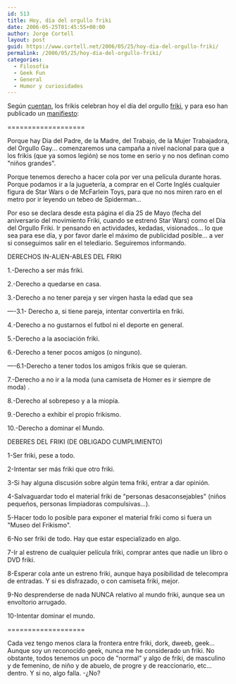 ```yaml
---
id: 513
title: Hoy, dí­a del orgullo friki
date: 2006-05-25T01:45:55+00:00
author: Jorge Cortell
layout: post
guid: https://www.cortell.net/2006/05/25/hoy-dia-del-orgullo-friki/
permalink: /2006/05/25/hoy-dia-del-orgullo-friki/
categories:
  - Filosofí­a
  - Geek Fun
  - General
  - Humor y curiosidades
---
```

Según <a target="_blank" title="Baquia dí­a del friki" href="https://blogs.baquia.com/zumodered/post/2006/05/23/el-dia-los-raritos">cuentan</a>, los frikis celebran hoy el dí­a del orgullo <a target="_blank" title="definición de friki" href="https://es.wikipedia.org/wiki/Friki">friki</a>, y para eso han publicado un <a target="_blank" title="Manifiesto Friki" href="https://www.alvarezperea.com/diaorgullofriki/manifiesto.htm">manifiesto</a>:

===================

Porque hay Dia del Padre, de la Madre, del Trabajo, de la Mujer Trabajadora, del Orgullo Gay... comenzaremos una campaña a nivel nacional para que a los frikis (que ya somos legión) se nos tome en serio y no nos definan como "niños grandes".

Porque tenemos derecho a hacer cola por ver una pelí­cula durante horas. Porque podamos ir a la jugueterí­a, a comprar en el Corte Inglés cualquier figura de Star Wars o de McFarlein Toys, para que no nos miren raro en el metro por ir leyendo un tebeo de Spiderman...

Por eso se declara desde esta página el dia 25 de Mayo (fecha del aniversario del movimiento Friki, cuando se estrenó Star Wars) como el Dí­a del Orgullo Friki. Ir pensando en actividades, kedadas, visionados... lo que sea para ese dí­a, y por favor darle el máximo de publicidad posible... a ver si conseguimos salir en el telediario. Seguiremos informando.

DERECHOS IN-ALIEN-ABLES DEL FRIKI

1.-Derecho a ser más friki.
  
2.-Derecho a quedarse en casa.
  
3.-Derecho a no tener pareja y ser virgen hasta la edad que sea
  
—-3.1- Derecho a, si tiene pareja, intentar convertirla en friki.
  
4.-Derecho a no gustarnos el futbol ni el deporte en general.
  
5.-Derecho a la asociación friki.
  
6.-Derecho a tener pocos amigos (o ninguno).
  
—-6.1-Derecho a tener todos los amigos frikis que se quieran.
  
7.-Derecho a no ir a la moda (una camiseta de Homer es ir siempre de moda) .
  
8.-Derecho al sobrepeso y a la miopí­a.
  
9.-Derecho a exhibir el propio frikismo.
  
10.-Derecho a dominar el Mundo.

DEBERES DEL FRIKI (DE OBLIGADO CUMPLIMIENTO)

1-Ser friki, pese a todo.
  
2-Intentar ser más friki que otro friki.
  
3-Si hay alguna discusión sobre algún tema friki, entrar a dar opinión.
  
4-Salvaguardar todo el material friki de "personas desaconsejables" (niños pequeños, personas limpiadoras compulsivas...).
  
5-Hacer todo lo posible para exponer el material friki como si fuera un "Museo del Frikismo".
  
6-No ser friki de todo. Hay que estar especializado en algo.
  
7-Ir al estreno de cualquier pelí­cula friki, comprar antes que nadie un libro o DVD friki.
  
8-Esperar cola ante un estreno friki, aunque haya posibilidad de telecompra de entradas. Y si es disfrazado, o con camiseta friki, mejor.
  
9-No desprenderse de nada NUNCA relativo al mundo friki, aunque sea un envoltorio arrugado.
  
10-Intentar dominar el mundo.

===================

Cada vez tengo menos clara la frontera entre friki, dork, dweeb, geek... Aunque soy un reconocido geek, nunca me he considerado un friki. No obstante, todos tenemos un poco de "normal" y algo de friki, de masculino y de femenino, de niño y de abuelo, de progre y de reaccionario, etc... dentro. Y si no, algo falla. -¿No?